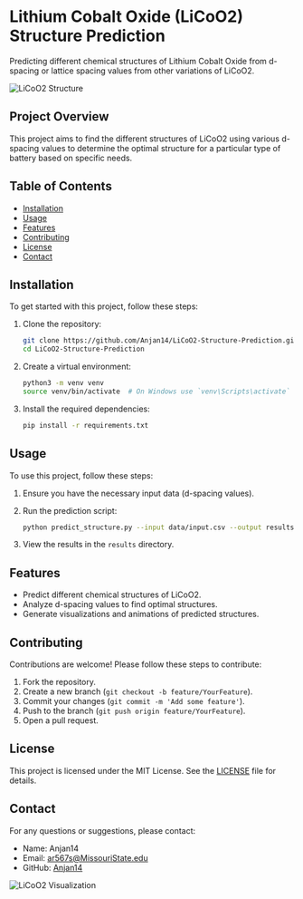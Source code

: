 # Lithium Cobalt Oxide (LiCoO2) Structure Prediction

Predicting different chemical structures of Lithium Cobalt Oxide from d-spacing or lattice spacing values from other variations of LiCoO2.

![LiCoO2 Structure](https://example.com/path/to/animation.gif)

## Project Overview

This project aims to find the different structures of LiCoO2 using various d-spacing values to determine the optimal structure for a particular type of battery based on specific needs.

## Table of Contents

- [Installation](#installation)
- [Usage](#usage)
- [Features](#features)
- [Contributing](#contributing)
- [License](#license)
- [Contact](#contact)

## Installation

To get started with this project, follow these steps:

1. Clone the repository:
    ```sh
    git clone https://github.com/Anjan14/LiCoO2-Structure-Prediction.git
    cd LiCoO2-Structure-Prediction
    ```

2. Create a virtual environment:
    ```sh
    python3 -m venv venv
    source venv/bin/activate  # On Windows use `venv\Scripts\activate`
    ```

3. Install the required dependencies:
    ```sh
    pip install -r requirements.txt
    ```

## Usage

To use this project, follow these steps:

1. Ensure you have the necessary input data (d-spacing values).
2. Run the prediction script:
    ```sh
    python predict_structure.py --input data/input.csv --output results/output.csv
    ```

3. View the results in the `results` directory.

## Features

- Predict different chemical structures of LiCoO2.
- Analyze d-spacing values to find optimal structures.
- Generate visualizations and animations of predicted structures.

## Contributing

Contributions are welcome! Please follow these steps to contribute:

1. Fork the repository.
2. Create a new branch (`git checkout -b feature/YourFeature`).
3. Commit your changes (`git commit -m 'Add some feature'`).
4. Push to the branch (`git push origin feature/YourFeature`).
5. Open a pull request.

## License

This project is licensed under the MIT License. See the [LICENSE](LICENSE) file for details.

## Contact

For any questions or suggestions, please contact:

- Name: Anjan14
- Email: ar567s@MissouriState.edu
- GitHub: [Anjan14](https://github.com/Anjan14)

![LiCoO2 Visualization](https://example.com/path/to/visualization.gif)
